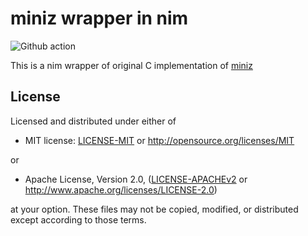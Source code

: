# miniz wrapper in nim

![Github action](https://github.com/status-im/nim-miniz/workflows/CI/badge.svg)

This is a nim wrapper of original C implementation of [miniz](https://github.com/richgel999/miniz)

## License

Licensed and distributed under either of

* MIT license: [LICENSE-MIT](LICENSE-MIT) or http://opensource.org/licenses/MIT

or

* Apache License, Version 2.0, ([LICENSE-APACHEv2](LICENSE-APACHEv2) or http://www.apache.org/licenses/LICENSE-2.0)

at your option. These files may not be copied, modified, or distributed except according to those terms.
